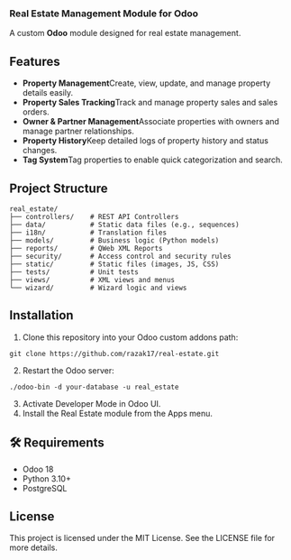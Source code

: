 ### Real Estate Management Module for Odoo

A custom **Odoo** module designed for real estate management.

## Features

- **Property Management**Create, view, update, and manage property details easily.
- **Property Sales Tracking**Track and manage property sales and sales orders.
- **Owner & Partner Management**Associate properties with owners and manage partner relationships.
- **Property History**Keep detailed logs of property history and status changes.
- **Tag System**Tag properties to enable quick categorization and search.

## Project Structure

```plaintext
real_estate/
├── controllers/    # REST API Controllers
├── data/           # Static data files (e.g., sequences)
├── i18n/           # Translation files
├── models/         # Business logic (Python models)
├── reports/        # QWeb XML Reports
├── security/       # Access control and security rules
├── static/         # Static files (images, JS, CSS)
├── tests/          # Unit tests
├── views/          # XML views and menus
└── wizard/         # Wizard logic and views
```

## Installation

1. Clone this repository into your Odoo custom addons path:

```shellscript
git clone https://github.com/razak17/real-estate.git
```

2. Restart the Odoo server:

```shellscript
./odoo-bin -d your-database -u real_estate
```

3. Activate Developer Mode in Odoo UI.
4. Install the Real Estate module from the Apps menu.

## 🛠️ Requirements

- Odoo 18
- Python 3.10+
- PostgreSQL

## License

This project is licensed under the MIT License. See the LICENSE file for more details.
